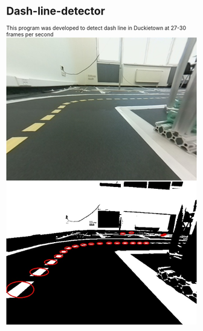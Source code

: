 # Dash-line-detector
This program was developed to detect dash line in Duckietown at 27-30 frames per second
![Example of input picture](https://github.com/makogon2907/Dash-line-detector/blob/master/results/before.jpg)
![Program output](https://github.com/makogon2907/Dash-line-detector/blob/master/results/after.jpg)
